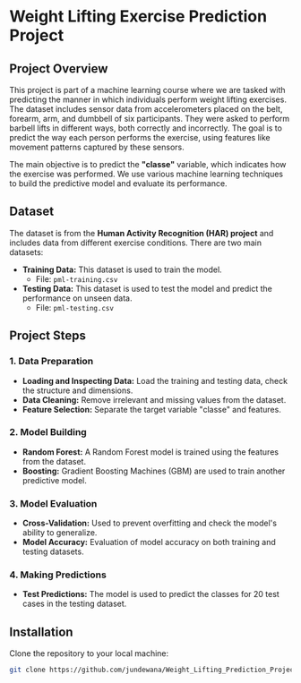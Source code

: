 # Weight Lifting Exercise Prediction Project

## Project Overview

This project is part of a machine learning course where we are tasked with predicting the manner in which individuals perform weight lifting exercises. The dataset includes sensor data from accelerometers placed on the belt, forearm, arm, and dumbbell of six participants. They were asked to perform barbell lifts in different ways, both correctly and incorrectly. The goal is to predict the way each person performs the exercise, using features like movement patterns captured by these sensors.

The main objective is to predict the **"classe"** variable, which indicates how the exercise was performed. We use various machine learning techniques to build the predictive model and evaluate its performance.

## Dataset

The dataset is from the **Human Activity Recognition (HAR) project** and includes data from different exercise conditions. There are two main datasets:
- **Training Data:** This dataset is used to train the model.
  - File: `pml-training.csv`
- **Testing Data:** This dataset is used to test the model and predict the performance on unseen data.
  - File: `pml-testing.csv`

## Project Steps

### 1. Data Preparation
- **Loading and Inspecting Data:** Load the training and testing data, check the structure and dimensions.
- **Data Cleaning:** Remove irrelevant and missing values from the dataset.
- **Feature Selection:** Separate the target variable "classe" and features.

### 2. Model Building
- **Random Forest:** A Random Forest model is trained using the features from the dataset.
- **Boosting:** Gradient Boosting Machines (GBM) are used to train another predictive model.

### 3. Model Evaluation
- **Cross-Validation:** Used to prevent overfitting and check the model's ability to generalize.
- **Model Accuracy:** Evaluation of model accuracy on both training and testing datasets.

### 4. Making Predictions
- **Test Predictions:** The model is used to predict the classes for 20 test cases in the testing dataset.

## Installation

Clone the repository to your local machine:

```bash
git clone https://github.com/jundewana/Weight_Lifting_Prediction_Project.git

